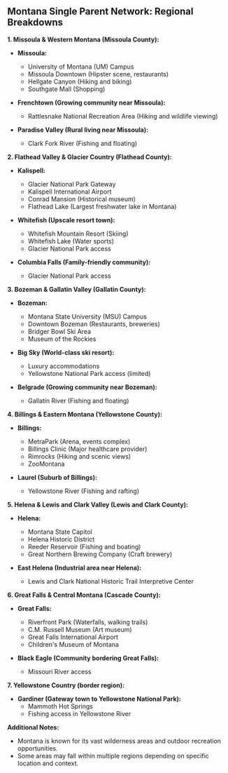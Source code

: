 ## Montana Single Parent Network: Regional Breakdowns

**1. Missoula & Western Montana (Missoula County):**

- **Missoula:**

  - University of Montana (UM) Campus
  - Missoula Downtown (Hipster scene, restaurants)
  - Hellgate Canyon (Hiking and biking)
  - Southgate Mall (Shopping)

- **Frenchtown (Growing community near Missoula):**

  - Rattlesnake National Recreation Area (Hiking and wildlife viewing)

- **Paradise Valley (Rural living near Missoula):**
  - Clark Fork River (Fishing and floating)

**2. Flathead Valley & Glacier Country (Flathead County):**

- **Kalispell:**

  - Glacier National Park Gateway
  - Kalispell International Airport
  - Conrad Mansion (Historical museum)
  - Flathead Lake (Largest freshwater lake in Montana)

- **Whitefish (Upscale resort town):**

  - Whitefish Mountain Resort (Skiing)
  - Whitefish Lake (Water sports)
  - Glacier National Park access

- **Columbia Falls (Family-friendly community):**
  - Glacier National Park access

**3. Bozeman & Gallatin Valley (Gallatin County):**

- **Bozeman:**

  - Montana State University (MSU) Campus
  - Downtown Bozeman (Restaurants, breweries)
  - Bridger Bowl Ski Area
  - Museum of the Rockies

- **Big Sky (World-class ski resort):**

  - Luxury accommodations
  - Yellowstone National Park access (limited)

- **Belgrade (Growing community near Bozeman):**
  - Gallatin River (Fishing and floating)

**4. Billings & Eastern Montana (Yellowstone County):**

- **Billings:**

  - MetraPark (Arena, events complex)
  - Billings Clinic (Major healthcare provider)
  - Rimrocks (Hiking and scenic views)
  - ZooMontana

- **Laurel (Suburb of Billings):**
  - Yellowstone River (Fishing and rafting)

**5. Helena & Lewis and Clark Valley (Lewis and Clark County):**

- **Helena:**

  - Montana State Capitol
  - Helena Historic District
  - Reeder Reservoir (Fishing and boating)
  - Great Northern Brewing Company (Craft brewery)

- **East Helena (Industrial area near Helena):**
  - Lewis and Clark National Historic Trail Interpretive Center

**6. Great Falls & Central Montana (Cascade County):**

- **Great Falls:**

  - Riverfront Park (Waterfalls, walking trails)
  - C.M. Russell Museum (Art museum)
  - Great Falls International Airport
  - Children's Museum of Montana

- **Black Eagle (Community bordering Great Falls):**
  - Missouri River access

**7. Yellowstone Country (border region):**

- **Gardiner (Gateway town to Yellowstone National Park):**
  - Mammoth Hot Springs
  - Fishing access in Yellowstone River

**Additional Notes:**

- Montana is known for its vast wilderness areas and outdoor recreation opportunities.
- Some areas may fall within multiple regions depending on specific location and context.
